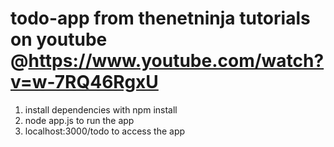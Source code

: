todo-app from thenetninja tutorials on youtube @https://www.youtube.com/watch?v=w-7RQ46RgxU
==============================================================================================

1. install dependencies with npm install 
2. node app.js to run the app
3. localhost:3000/todo to access the app